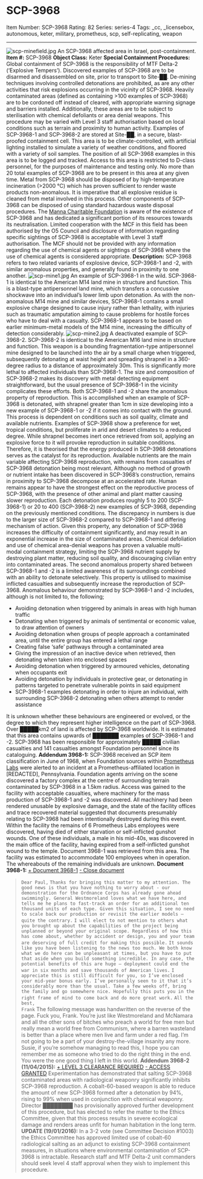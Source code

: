 # SCP-3968
Item Number: SCP-3968
Rating: 82
Series: series-4
Tags: _cc, _licensebox, autonomous, keter, military, prometheus, scp, self-replicating, weapon

---

![scp-minefield.jpg](https://scp-wiki.wdfiles.com/local--files/scp-3968/scp-minefield.jpg)
An SCP-3968 affected area in Israel, post-containment.
**Item #:** SCP-3968
**Object Class:** Keter
**Special Containment Procedures:** Global containment of SCP-3968 is the responsibility of MTF Delta-2 (‘Explosive Tempers’). Discovered examples of SCP-3968 are to be disarmed and disassembled on site, prior to transport to Site-██. De-mining techniques involving controlled detonations are prohibited, as are any other activities that risk explosions occurring in the vicinity of SCP-3968. Heavily contaminated areas (defined as containing >100 examples of SCP-3968) are to be cordoned off instead of cleared, with appropriate warning signage and barriers installed. Additionally, these areas are to be subject to sterilisation with chemical defoliants or area denial weapons. This procedure may be varied with Level 3 staff authorisation based on local conditions such as terrain and proximity to human activity.
Examples of SCP-3968-1 and SCP-3968-2 are stored at Site-██, in a secure, blast-proofed containment cell. This area is to be climate-controlled, with artificial lighting installed to simulate a variety of weather conditions, and floored with a variety of soil samples. The position of all SCP-3968 examples in this area is to be logged and tracked. Access to this area is restricted to D-class personnel, for the purposes of maintenance and testing only. No more than 20 total examples of SCP-3968 are to be present in this area at any given time. Metal from SCP-3968 should be disposed of by high-temperature incineration (>2000 °C) which has proven sufficient to render waste products non-anomalous. It is imperative that all explosive residue is cleaned from metal involved in this process. Other components of SCP-3968 can be disposed of using standard hazardous waste disposal procedures.
The [Manna Charitable Foundation](http://www.scp-wiki.net/manna-charitable-foundation-hub) is aware of the existence of SCP-3968 and has dedicated a significant portion of its resources towards its neutralisation. Limited cooperation with the MCF in this field has been authorised by the O5 Council and disclosure of information regarding specific sightings of SCP-3968 is acceptable with Level 3 staff authorisation. The MCF should not be provided with any information regarding the use of chemical agents or sightings of SCP-3968 where the use of chemical agents is considered appropriate.
**Description:** SCP-3968 refers to two related variants of explosive device, SCP-3968-1 and -2, with similar anomalous properties, and generally found in proximity to one another.
![scp-mine1.jpg](https://scp-wiki.wdfiles.com/local--files/scp-3968/scp-mine1.jpg)
An example of SCP-3968-1 in the wild.
SCP-3968-1 is identical to the American M14 land mine in structure and function. This is a blast-type antipersonnel land mine, which transfers a concussive shockwave into an individual’s lower limb upon detonation. As with the non-anomalous M14 mine and similar devices, SCP-3968-1 contains a small explosive charge designed to cause injury rather than lethality, with injuries such as traumatic amputation aiming to cause problems for hostile forces who have to deal with a casualty. SCP-3968-1 appears to be based on earlier minimum-metal models of the M14 mine, increasing the difficulty of detection considerably.
![scp-mine2.jpg](https://scp-wiki.wdfiles.com/local--files/scp-3968/scp-mine2.jpg)
A deactivated example of SCP-3968-2.
SCP-3968-2 is identical to the American M16 land mine in structure and function. This weapon is a bounding fragmentation-type antipersonnel mine designed to be launched into the air by a small charge when triggered, subsequently detonating at waist height and spreading shrapnel in a 360-degree radius to a distance of approximately 30m. This is significantly more lethal to affected individuals than SCP-3968-1. The size and composition of SCP-3968-2 makes its discovery with metal detecting equipment straightforward, but the usual presence of SCP-3968-1 in the vicinity complicates these efforts.
Both SCP-3968-1 and -2 share the anomalous property of reproduction. This is accomplished when an example of SCP-3968 is detonated, with shrapnel greater than 1cm in size developing into a new example of SCP-3968-1 or -2 if it comes into contact with the ground. This process is dependent on conditions such as soil quality, climate and available nutrients. Examples of SCP-3968 show a preference for wet, tropical conditions, but proliferate in arid and desert climates to a reduced degree. While shrapnel becomes inert once retrieved from soil, applying an explosive force to it will provoke reproduction in suitable conditions. Therefore, it is theorised that the energy produced in SCP-3968 detonations serves as the catalyst for its reproduction.
Available nutrients are the main variable affecting SCP-3968 reproduction, with remains from casualties of SCP-3968 detonation being most relevant. Although no method of growth or nutrient intake has been discovered in SCP-3968’s construction, remains in proximity to SCP-3968 decompose at an accelerated rate. Human remains appear to have the strongest effect on the reproductive process of SCP-3968, with the presence of other animal and plant matter causing slower reproduction.
Each detonation produces roughly 5 to 200 (SCP-3968-1) or 20 to 400 (SCP-3968-2) new examples of SCP-3968, depending on the previously mentioned conditions. The discrepancy in numbers is due to the larger size of SCP-3968-2 compared to SCP-3968-1 and differing mechanism of action. Given this property, any detonation of SCP-3968 increases the difficulty of containment significantly, and may result in an exponential increase in the size of contaminated areas. Chemical defoliation and use of chemical area-denial weapons has proven a valuable multi-modal containment strategy, limiting the SCP-3968 nutrient supply by destroying plant matter, reducing soil quality, and discouraging civilian entry into contaminated areas.
The second anomalous property shared between SCP-3968-1 and -2 is a limited awareness of its surroundings combined with an ability to detonate selectively. This property is utilised to maximise inflicted casualties and subsequently increase the reproduction of SCP-3968. Anomalous behaviour demonstrated by SCP-3968-1 and -2 includes, although is not limited to, the following;
  * Avoiding detonation when triggered by animals in areas with high human traffic
  * Detonating when triggered by animals of sentimental or economic value, to draw attention of owners
  * Avoiding detonation when groups of people approach a contaminated area, until the entire group has entered a lethal range
  * Creating false ‘safe’ pathways through a contaminated area
  * Giving the impression of an inactive device when retrieved, then detonating when taken into enclosed spaces
  * Avoiding detonation when triggered by armoured vehicles, detonating when occupants exit
  * Avoiding detonation by individuals in protective gear, or detonating in patterns targeted to penetrate vulnerable points in said equipment
  * SCP-3968-1 examples detonating in order to injure an individual, with surrounding SCP-3968-2 detonating when others attempt to render assistance

It is unknown whether these behaviours are engineered or evolved, or the degree to which they represent higher intelligence on the part of SCP-3968.
Over █████km2 of land is affected by SCP-3968 worldwide. It is estimated that this area contains upwards of ███████ examples of SCP-3968-1 and -2. SCP-3968 has been responsible for approximately █████ civilian casualties and 141 casualties amongst Foundation personnel since its cataloguing.
**Addendum 3968-1:** SCP-3968 received an SCP item classification in June of 1968, when Foundation sources within [Prometheus Labs](http://www.scp-wiki.net/prometheus-labs-hub) were alerted to an incident at a Prometheus-affiliated location in [REDACTED], Pennsylvania.
Foundation agents arriving on the scene discovered a factory complex at the centre of surrounding terrain contaminated by SCP-3968 in a 1.5km radius. Access was gained to the facility with acceptable casualties, where machinery for the mass production of SCP-3968-1 and -2 was discovered.
All machinery had been rendered unusable by explosive damage, and the state of the facility offices and trace recovered material suggested that documents presumably relating to SCP-3968 had been intentionally destroyed during this event. Within the facility the remains of 6 Prometheus Labs employees were discovered, having died of either starvation or self-inflicted gunshot wounds. One of these individuals, a male in his mid-40s, was discovered in the main office of the facility, having expired from a self-inflicted gunshot wound to the temple. Document 3968-1 was retrieved from this area.
The facility was estimated to accommodate 100 employees when in operation. The whereabouts of the remaining individuals are unknown.
**Document 3968-1:**
[\+ Document 3968-1](javascript:;)
[\- Close document](javascript:;)
> `Dear Paul,`
> `Thanks for bringing this matter to my attention. The good news is that you have nothing to worry about - our demonstration for the Ordnance Corps has already gone ahead swimmingly. General Westmoreland loves what we have here, and tells me he plans to fast-track an order for an additional ten thousand units of each type. Given this situation, I see no need to scale back our production or revisit the earlier models – quite the contrary.`
> `I will elect to not mention to others what you brought up about the capabilities of the project being unplanned or beyond your original scope. Regardless of how this has come about, whether by accident or design, you and your team are deserving of full credit for making this possible.`
> `It sounds like you have been listening to the news too much. We both know what we do here can be unpleasant at times, but you have to put that aside when you build something incredible. In any case, the potential benefits of this are huge – deployment could end the war in six months and save thousands of American lives.`
> `I appreciate this is still difficult for you, so I’ve enclosed your mid-year bonus early. I’ve personally seen to it that it’s considerably more than the usual. Take a few weeks off, bring the family and go somewhere nice. Hopefully this puts you in the right frame of mind to come back and do more great work.`
> `All the best,`  
>  `Frank`
The following message was handwritten on the reverse of the page.
> Fuck you, Frank. You’re just like Westmoreland and McNamara and all the other sons of bitches who preach a world for free men but really mean a world free from Communism, where a barren wasteland is better than a place where men live and farm under a red flag. I’m not going to be a part of your destroy-the-village insanity any more.
> Susie, if you’re somehow managing to read this, I hope you can remember me as someone who tried to do the right thing in the end. You were the one good thing I left in this world.
**Addendum 3968-2 (11/04/2015):**
[\+ LEVEL 3 CLEARANCE REQUIRED](javascript:;)
[\- ACCESS GRANTED](javascript:;)
Experimentation has demonstrated that salting SCP-3968 contaminated areas with radiological weaponry significantly inhibits SCP-3968 reproduction. A cobalt-60-based weapon is able to reduce the amount of new SCP-3968 formed after a detonation by 94%, rising to 99% when used in conjunction with chemical weaponry. Director ████████ has provisionally approved further development of this procedure, but has elected to refer the matter to the Ethics Committee, given that this process results in severe ecological damage and renders areas unfit for human habitation in the long term.
**UPDATE (19/01/2016):** In a 3-2 vote (see Committee Decision #1003) the Ethics Committee has approved limited use of cobalt-60 radiological salting as an adjunct to existing SCP-3968 containment measures, in situations where environmental contamination of SCP-3968 is intractable. Research staff and MTF Delta-2 unit commanders should seek level 4 staff approval when they wish to implement this procedure.